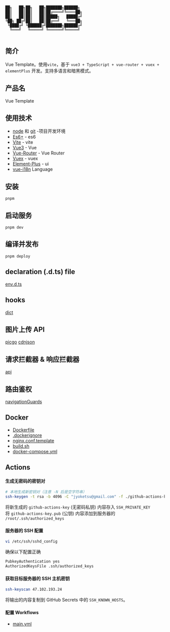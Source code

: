 ```

██╗   ██╗██╗   ██╗███████╗██████╗
██║   ██║██║   ██║██╔════╝╚════██╗
██║   ██║██║   ██║█████╗   █████╔╝
╚██╗ ██╔╝██║   ██║██╔══╝   ╚═══██╗
 ╚████╔╝ ╚██████╔╝███████╗██████╔╝
  ╚═══╝   ╚═════╝ ╚══════╝╚═════╝


```

## 简介

Vue Template。使用`vite`，基于 `vue3 + TypeScript + vue-router + vuex + elementPlus` 开发。支持多语言和暗黑模式。

## 产品名

Vue Template

## 使用技术

- [node](http://nodejs.org/) 和 [git](https://git-scm.com/) -项目开发环境
- [Es6+](http://es6.ruanyifeng.com/) - es6
- [Vite](https://www.pipipi.net/vite/) - vite
- [Vue3](https://staging-cn.vuejs.org/guide/introduction.html) - Vue
- [Vue-Router](https://router.vuejs.org/zh/) - Vue Router
- [Vuex](https://next.vuex.vuejs.org/zh/index.html) - vuex
- [Element-Plus](https://element-plus.org/zh-CN/) - ui
- [vue-i18n](https://kazupon.github.io/vue-i18n/zh/introduction.html#%E8%B5%9E%E5%8A%A9%E5%95%86) Language

## 安装

```
pnpm
```

## 启动服务

```
pnpm dev
```

## 编译并发布

```
pnpm deploy
```

## declaration (.d.ts) file
[env.d.ts](src/env.d.ts)

## hooks

[dict](src/Hooks/dict.ts)

## 图片上传 API

[picgo](https://www.picgo.net/)
[cdnjson](https://cdnjson.com/)

## 请求拦截器 & 响应拦截器

[api](src/api/index.ts)

## 路由鉴权

[navigationGuards](src/navigationGuards.ts)

## Docker
- [Dockerfile](./Dockerfile)
- [.dockerignore](./.dockerignore)
- [nginx.conf.template](./nginx.conf.template)
- [build.sh](./build.sh)
- [docker-compose.yml](./docker-compose.yml)

## Actions
#### 生成无密码的密钥对
```bash
# 本地生成新密钥对（注意 -N 后是空字符串）
ssh-keygen -t rsa -b 4096 -C "jyoketsu@gmail.com" -f ./github-actions-key -N ""
```
将新生成的 `github-actions-key` (无密码私钥) 内容存入 `SSH_PRIVATE_KEY`  
将 `github-actions-key.pub` (公钥) 内容添加到服务器的 `/root/.ssh/authorized_keys`  

#### 服务器的 SSH 配置
```bash
vi /etc/ssh/sshd_config
```
确保以下配置正确
```bash
PubkeyAuthentication yes
AuthorizedKeysFile .ssh/authorized_keys
```

#### 获取目标服务器的 SSH 主机密钥
```bash
ssh-keyscan 47.102.193.24
```
将输出的内容复制到 GitHub Secrets 中的  `SSH_KNOWN_HOSTS`。

#### 配置 Workflows
- [main.yml](./.github/workflows/main.yml)
